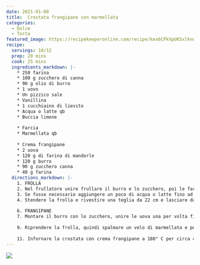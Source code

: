 ```yaml
---
date: 2021-01-08
title:  Crostata frangipane con marmellata
categories:
  - Dolce
  - Torta
featured_image: https://recipekeeperonline.com/recipe/kex6CPkVpUK5xlknncjOkw/photo/0
recipe:
  servings: 10/12
  prep: 20 mins
  cook: 25 mins
  ingredients_markdown: |-
    * 250 farina
    * 100 g zucchero di canna
    * 90 g olio di burro
    * 1 uovo
    * Un pizzico sale
    * Vanillina
    * 1 cucchiaino di lievito
    * Acqua o latte qb
    * Buccia limone
    
    * Farcia
    * Marmellata qb
    
    * Crema frangipane
    * 2 uova
    * 120 g di farina di mandorle
    * 120 g burro
    * 90 g zucchero canna
    * 40 g farina
  directions_markdown: |-
    1. FROLLA
    2. Nel frullatore unire frullare il burro e lo zucchero, poi le farine con lievito, la buccia di limone e pizzico di sale. Poi aggiungere le uova e l'olio e frullare.
    3. Se fosse necessario aggiungere un poco di acqua o latte fino ad ottenere un impasto lavorabile.
    4. Stendere la frolla e rivestire una teglia da 22 cm e lasciare da parte.
    
    6. FRANGIPANE
    7. Montare il burro con lo zucchero, unire le uova una per volta fino ad ottenere una crema liscia. Aggiungere la farina e la farina di mandorle e mescolare.
    
    9. Riprendere la frolla, quindi spalmare un velo di marmellata e poi versate sopra la crema frangipane.
    
    11. Infornare la crostata con crema frangipane a 180° C per circa 45 minuti.
---
```

  
  
  ![](https://recipekeeperonline.com/recipe/kex6CPkVpUK5xlknncjOkw/photo/1)
